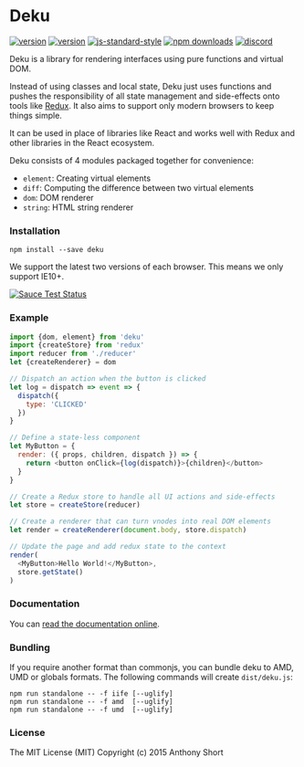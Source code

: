 # Deku

[![version](https://img.shields.io/travis/dekujs/deku.svg?style=flat-square)](https://travis-ci.org/dekujs/deku)
[![version](https://img.shields.io/npm/v/deku.svg?style=flat-square)](https://www.npmjs.com/package/deku)
[![js-standard-style](https://img.shields.io/badge/code%20style-standard-brightgreen.svg?style=flat-square)](https://github.com/feross/standard)
[![npm downloads](https://img.shields.io/npm/dm/deku.svg?style=flat-square)](https://www.npmjs.com/package/deku)
[![discord](https://img.shields.io/badge/Discord-Join%20Chat%20→-738BD7.svg?style=flat-square)](https://discord.gg/0gNkyCAVkDYsBaFe)

Deku is a library for rendering interfaces using pure functions and virtual DOM.

Instead of using classes and local state, Deku just uses functions and pushes the responsibility of all state management and side-effects onto tools like [Redux](http://redux.js.org/). It also aims to support only modern browsers to keep things simple.

It can be used in place of libraries like React and works well with Redux and other libraries in the React ecosystem.

Deku consists of 4 modules packaged together for convenience:

* `element`: Creating virtual elements
* `diff`: Computing the difference between two virtual elements
* `dom`: DOM renderer
* `string`: HTML string renderer

### Installation

```
npm install --save deku
```

We support the latest two versions of each browser. This means we only support IE10+.

[![Sauce Test Status](https://saucelabs.com/browser-matrix/deku.svg)](https://saucelabs.com/u/deku)

### Example

```js
import {dom, element} from 'deku'
import {createStore} from 'redux'
import reducer from './reducer'
let {createRenderer} = dom

// Dispatch an action when the button is clicked
let log = dispatch => event => {
  dispatch({
    type: 'CLICKED'
  })
}

// Define a state-less component
let MyButton = {
  render: ({ props, children, dispatch }) => {
    return <button onClick={log(dispatch)}>{children}</button>
  }
}

// Create a Redux store to handle all UI actions and side-effects
let store = createStore(reducer)

// Create a renderer that can turn vnodes into real DOM elements
let render = createRenderer(document.body, store.dispatch)

// Update the page and add redux state to the context
render(
  <MyButton>Hello World!</MyButton>,
  store.getState()
)
```

### Documentation

You can [read the documentation online](https://dekujs.github.io/deku).

### Bundling

If you require another format than commonjs, you can bundle deku to AMD, UMD or globals formats. The following commands will create `dist/deku.js`:

```
npm run standalone -- -f iife [--uglify]
npm run standalone -- -f amd  [--uglify]
npm run standalone -- -f umd  [--uglify]
```

### License

The MIT License (MIT) Copyright (c) 2015 Anthony Short
